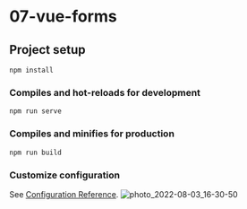 # 07-vue-forms

## Project setup
```
npm install
```

### Compiles and hot-reloads for development
```
npm run serve
```

### Compiles and minifies for production
```
npm run build
```

### Customize configuration
See [Configuration Reference](https://cli.vuejs.org/config/).
![photo_2022-08-03_16-30-50](https://user-images.githubusercontent.com/91363364/182597779-360c7c7e-7387-4105-84a1-3ff2e6e1c039.jpg)